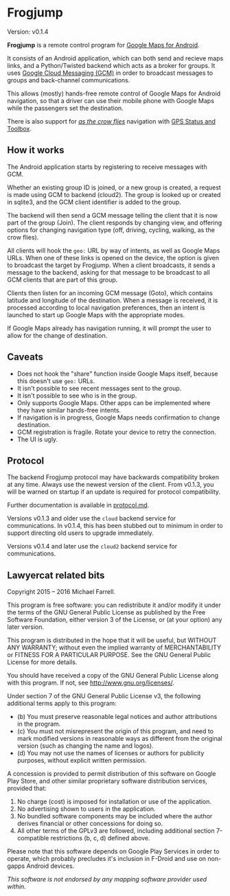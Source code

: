 # Frogjump #

Version: v0.1.4

**Frogjump** is a remote control program for [Google Maps for Android](https://play.google.com/store/apps/details?id=com.google.android.apps.maps).

It consists of an Android application, which can both send and recieve maps links, and a Python/Twisted backend which acts as a broker for groups.  It uses [Google Cloud Messaging (GCM)](https://developers.google.com/cloud-messaging/) in order to broadcast messages to groups and back-channel communications.

This allows (mostly) hands-free remote control of Google Maps for Android navigation, so that a driver can use their mobile phone with Google Maps while the passengers set the destination.

There is also support for [_as the crow flies_](https://en.wikipedia.org/wiki/As_the_crow_flies) navigation with [GPS Status and Toolbox](https://play.google.com/store/apps/details?id=com.eclipsim.gpsstatus2).

## How it works ##

The Android application starts by registering to receive messages with GCM.

Whether an existing group ID is joined, or a new group is created, a request is made using GCM to backend (cloud2).  The group is looked up or created in sqlite3, and the GCM client identifier is added to the group.

The backend will then send a GCM message telling the client that it is now part of the group (Join).  The client responds by changing view, and offering options for changing navigation type (off, driving, cycling, walking, as the crow flies).

All clients will hook the `geo:` URL by way of intents, as well as Google Maps URLs.  When one of these links is opened on the device, the option is given to broadcast the target by Frogjump.  When a client broadcasts, it sends a message to the backend, asking for that message to be broadcast to all GCM clients that are part of this group.

Clients then listen for an incoming GCM message (Goto), which contains latitude and longitude of the destination.  When a message is received, it is processed according to local navigation preferences, then an intent is launched to start up Google Maps with the appropriate modes.

If Google Maps already has navigation running, it will prompt the user to allow for the change of destination.

## Caveats ##

* Does not hook the "share" function inside Google Maps itself, because this doesn't use `geo:` URLs.
* It isn't possible to see recent messages sent to the group.
* It isn't possible to see who is in the group.
* Only supports Google Maps. Other apps can be implemented where they have similar hands-free intents.
* If navigation is in progress, Google Maps needs confirmation to change destination.
* GCM registration is fragile.  Rotate your device to retry the connection.
* The UI is ugly.

## Protocol ##

The backend Frogjump protocol may have backwards compatibility broken at any time.  Always use the newest version of the client.  From v0.1.3, you will be warned on startup if an update is required for protocol compatibility.

Further documentation is available in [protocol.md](protocol.md).

Versions v0.1.3 and older use the `cloud` backend service for communications.  In v0.1.4, this has been stubbed out to minimum in order to support directing old users to upgrade immediately.

Versions v0.1.4 and later use the `cloud2` backend service for communications.

## Lawyercat related bits ##

Copyright 2015 – 2016 Michael Farrell.

This program is free software: you can redistribute it and/or modify it under the terms of the GNU General Public License as published by the Free Software Foundation, either version 3 of the License, or (at your option) any later version.

This program is distributed in the hope that it will be useful, but WITHOUT ANY WARRANTY; without even the implied warranty of MERCHANTABILITY or FITNESS FOR A PARTICULAR PURPOSE.  See the GNU General Public License for more details.

You should have received a copy of the GNU General Public License along with this program.  If not, see <http://www.gnu.org/licenses/>.

Under section 7 of the GNU General Public License v3, the following additional terms apply to this program:

* (b) You must preserve reasonable legal notices and author attributions in the program.
* (c) You must not misrepresent the origin of this program, and need to mark modified versions in reasonable ways as different from the original version (such as changing the name and logos).
* (d) You may not use the names of licenses or authors for publicity purposes, without explicit written permission.

A concession is provided to permit distribution of this software on Google Play Store, and other similar proprietary software distribution services, provided that:

1. No charge (cost) is imposed for installation or use of the application.
2. No advertising shown to users in the application.
3. No bundled software components may be included where the author derives financial or other concessions for doing so.
4. All other terms of the GPLv3 are followed, including additional section 7-compatible restrictions (b, c, d) defined above.

Please note that this software depends on Google Play Services in order to operate, which probably precludes it's inclusion in F-Droid and use on non-gapps Android devices.

*This software is not endorsed by any mapping software provider used within.*

